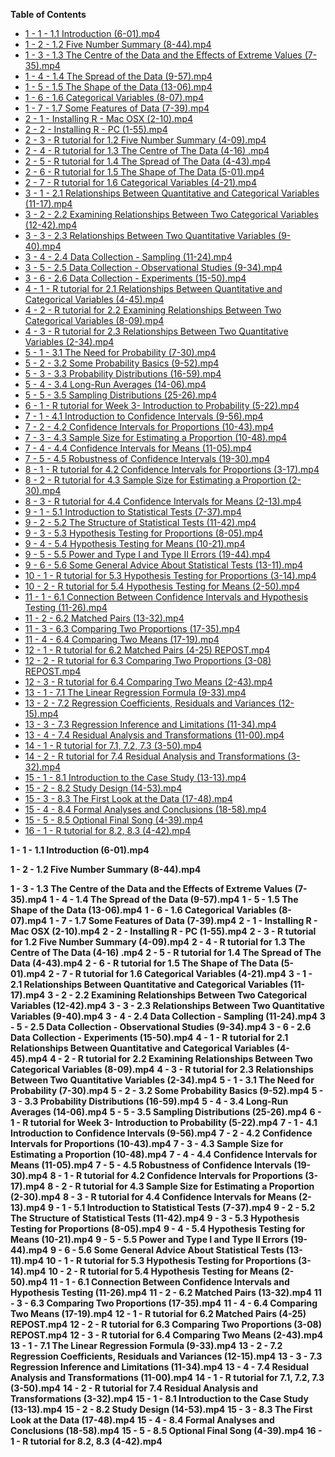 **Table of Contents**  

- [1 - 1 - 1.1 Introduction (6-01).mp4](#)
- [1 - 2 - 1.2 Five Number Summary (8-44).mp4](#)
- [1 - 3 - 1.3 The Centre of the Data and the Effects of Extreme Values (7-35).mp4](#)
- [1 - 4 - 1.4 The Spread of the Data (9-57).mp4](#)
- [1 - 5 - 1.5 The Shape of the Data (13-06).mp4](#)
- [1 - 6 - 1.6 Categorical Variables (8-07).mp4](#)
- [1 - 7 - 1.7 Some Features of Data (7-39).mp4](#)
- [2 - 1 - Installing R - Mac OSX (2-10).mp4](#)
- [2 - 2 - Installing R - PC (1-55).mp4](#)
- [2 - 3 - R tutorial for 1.2 Five Number Summary (4-09).mp4](#)
- [2 - 4 - R tutorial for 1.3 The Centre of The Data (4-16) .mp4](#)
- [2 - 5 - R tutorial for 1.4 The Spread of The Data (4-43).mp4](#)
- [2 - 6 - R tutorial for 1.5 The Shape of The Data (5-01).mp4](#)
- [2 - 7 - R tutorial for 1.6 Categorical Variables (4-21).mp4](#)
- [3 - 1 - 2.1 Relationships Between Quantitative and Categorical Variables (11-17).mp4](#)
- [3 - 2 - 2.2 Examining Relationships Between Two Categorical Variables (12-42).mp4](#)
- [3 - 3 - 2.3 Relationships Between Two Quantitative Variables (9-40).mp4](#)
- [3 - 4 - 2.4 Data Collection - Sampling (11-24).mp4](#)
- [3 - 5 - 2.5 Data Collection - Observational Studies (9-34).mp4](#)
- [3 - 6 - 2.6 Data Collection - Experiments (15-50).mp4](#)
- [4 - 1 - R tutorial for 2.1 Relationships Between Quantitative and Categorical Variables (4-45).mp4](#)
- [4 - 2 - R tutorial for 2.2 Examining Relationships Between Two Categorical Variables (8-09).mp4](#)
- [4 - 3 - R tutorial for 2.3 Relationships Between Two Quantitative Variables (2-34).mp4](#)
- [5 - 1 - 3.1 The Need for Probability (7-30).mp4](#)
- [5 - 2 - 3.2 Some Probability Basics (9-52).mp4](#)
- [5 - 3 - 3.3 Probability Distributions (16-59).mp4](#)
- [5 - 4 - 3.4 Long-Run Averages (14-06).mp4](#)
- [5 - 5 - 3.5 Sampling Distributions (25-26).mp4](#)
- [6 - 1 - R tutorial for Week 3- Introduction to Probability (5-22).mp4](#)
- [7 - 1 - 4.1 Introduction to Confidence Intervals (9-56).mp4](#)
- [7 - 2 - 4.2 Confidence Intervals for Proportions (10-43).mp4](#)
- [7 - 3 - 4.3 Sample Size for Estimating a Proportion (10-48).mp4](#)
- [7 - 4 - 4.4 Confidence Intervals for Means (11-05).mp4](#)
- [7 - 5 - 4.5 Robustness of Confidence Intervals (19-30).mp4](#)
- [8 - 1 - R tutorial for 4.2 Confidence Intervals for Proportions (3-17).mp4](#)
- [8 - 2 - R tutorial for 4.3 Sample Size for Estimating a Proportion (2-30).mp4](#)
- [8 - 3 - R tutorial for 4.4 Confidence Intervals for Means (2-13).mp4](#)
- [9 - 1 - 5.1 Introduction to Statistical Tests (7-37).mp4](#)
- [9 - 2 - 5.2 The Structure of Statistical Tests (11-42).mp4](#)
- [9 - 3 - 5.3 Hypothesis Testing for Proportions (8-05).mp4](#)
- [9 - 4 - 5.4 Hypothesis Testing for Means (10-21).mp4](#)
- [9 - 5 - 5.5 Power and Type I and Type II Errors (19-44).mp4](#)
- [9 - 6 - 5.6 Some General Advice About Statistical Tests (13-11).mp4](#)
- [10 - 1 - R tutorial for 5.3 Hypothesis Testing for Proportions (3-14).mp4](#)
- [10 - 2 - R tutorial for 5.4 Hypothesis Testing for Means (2-50).mp4](#)
- [11 - 1 - 6.1 Connection Between Confidence Intervals and Hypothesis Testing (11-26).mp4](#)
- [11 - 2 - 6.2 Matched Pairs (13-32).mp4](#)
- [11 - 3 - 6.3 Comparing Two Proportions (17-35).mp4](#)
- [11 - 4 - 6.4 Comparing Two Means (17-19).mp4](#)
- [12 - 1 - R tutorial for 6.2 Matched Pairs (4-25) REPOST.mp4](#)
- [12 - 2 - R tutorial for 6.3 Comparing Two Proportions (3-08) REPOST.mp4](#)
- [12 - 3 - R tutorial for 6.4 Comparing Two Means (2-43).mp4](#)
- [13 - 1 - 7.1 The Linear Regression Formula (9-33).mp4](#)
- [13 - 2 - 7.2 Regression Coefficients, Residuals and Variances (12-15).mp4](#)
- [13 - 3 - 7.3 Regression Inference and Limitations (11-34).mp4](#)
- [13 - 4 - 7.4 Residual Analysis and Transformations (11-00).mp4](#)
- [14 - 1 - R tutorial for 7.1, 7.2, 7.3 (3-50).mp4](#)
- [14 - 2 - R tutorial for 7.4 Residual Analysis and Transformations (3-32).mp4](#)
- [15 - 1 - 8.1 Introduction to the Case Study (13-13).mp4](#)
- [15 - 2 - 8.2 Study Design (14-53).mp4](#)
- [15 - 3 - 8.3 The First Look at the Data (17-48).mp4](#)
- [15 - 4 - 8.4 Formal Analyses and Conclusions (18-58).mp4](#)
- [15 - 5 - 8.5 Optional Final Song (4-39).mp4](#)
- [16 - 1 - R tutorial for 8.2, 8.3 (4-42).mp4](#)

**1 - 1 - 1.1 Introduction (6-01).mp4**


**1 - 2 - 1.2 Five Number Summary (8-44).mp4**


**1 - 3 - 1.3 The Centre of the Data and the Effects of Extreme Values (7-35).mp4**
**1 - 4 - 1.4 The Spread of the Data (9-57).mp4**
**1 - 5 - 1.5 The Shape of the Data (13-06).mp4**
**1 - 6 - 1.6 Categorical Variables (8-07).mp4**
**1 - 7 - 1.7 Some Features of Data (7-39).mp4**
**2 - 1 - Installing R - Mac OSX (2-10).mp4**
**2 - 2 - Installing R - PC (1-55).mp4**
**2 - 3 - R tutorial for 1.2 Five Number Summary (4-09).mp4**
**2 - 4 - R tutorial for 1.3 The Centre of The Data (4-16) .mp4**
**2 - 5 - R tutorial for 1.4 The Spread of The Data (4-43).mp4**
**2 - 6 - R tutorial for 1.5 The Shape of The Data (5-01).mp4**
**2 - 7 - R tutorial for 1.6 Categorical Variables (4-21).mp4**
**3 - 1 - 2.1 Relationships Between Quantitative and Categorical Variables (11-17).mp4**
**3 - 2 - 2.2 Examining Relationships Between Two Categorical Variables (12-42).mp4**
**3 - 3 - 2.3 Relationships Between Two Quantitative Variables (9-40).mp4**
**3 - 4 - 2.4 Data Collection - Sampling (11-24).mp4**
**3 - 5 - 2.5 Data Collection - Observational Studies (9-34).mp4**
**3 - 6 - 2.6 Data Collection - Experiments (15-50).mp4**
**4 - 1 - R tutorial for 2.1 Relationships Between Quantitative and Categorical Variables (4-45).mp4**
**4 - 2 - R tutorial for 2.2 Examining Relationships Between Two Categorical Variables (8-09).mp4**
**4 - 3 - R tutorial for 2.3 Relationships Between Two Quantitative Variables (2-34).mp4**
**5 - 1 - 3.1 The Need for Probability (7-30).mp4**
**5 - 2 - 3.2 Some Probability Basics (9-52).mp4**
**5 - 3 - 3.3 Probability Distributions (16-59).mp4**
**5 - 4 - 3.4 Long-Run Averages (14-06).mp4**
**5 - 5 - 3.5 Sampling Distributions (25-26).mp4**
**6 - 1 - R tutorial for Week 3- Introduction to Probability (5-22).mp4**
**7 - 1 - 4.1 Introduction to Confidence Intervals (9-56).mp4**
**7 - 2 - 4.2 Confidence Intervals for Proportions (10-43).mp4**
**7 - 3 - 4.3 Sample Size for Estimating a Proportion (10-48).mp4**
**7 - 4 - 4.4 Confidence Intervals for Means (11-05).mp4**
**7 - 5 - 4.5 Robustness of Confidence Intervals (19-30).mp4**
**8 - 1 - R tutorial for 4.2 Confidence Intervals for Proportions (3-17).mp4**
**8 - 2 - R tutorial for 4.3 Sample Size for Estimating a Proportion (2-30).mp4**
**8 - 3 - R tutorial for 4.4 Confidence Intervals for Means (2-13).mp4**
**9 - 1 - 5.1 Introduction to Statistical Tests (7-37).mp4**
**9 - 2 - 5.2 The Structure of Statistical Tests (11-42).mp4**
**9 - 3 - 5.3 Hypothesis Testing for Proportions (8-05).mp4**
**9 - 4 - 5.4 Hypothesis Testing for Means (10-21).mp4**
**9 - 5 - 5.5 Power and Type I and Type II Errors (19-44).mp4**
**9 - 6 - 5.6 Some General Advice About Statistical Tests (13-11).mp4**
**10 - 1 - R tutorial for 5.3 Hypothesis Testing for Proportions (3-14).mp4**
**10 - 2 - R tutorial for 5.4 Hypothesis Testing for Means (2-50).mp4**
**11 - 1 - 6.1 Connection Between Confidence Intervals and Hypothesis Testing (11-26).mp4**
**11 - 2 - 6.2 Matched Pairs (13-32).mp4**
**11 - 3 - 6.3 Comparing Two Proportions (17-35).mp4**
**11 - 4 - 6.4 Comparing Two Means (17-19).mp4**
**12 - 1 - R tutorial for 6.2 Matched Pairs (4-25) REPOST.mp4**
**12 - 2 - R tutorial for 6.3 Comparing Two Proportions (3-08) REPOST.mp4**
**12 - 3 - R tutorial for 6.4 Comparing Two Means (2-43).mp4**
**13 - 1 - 7.1 The Linear Regression Formula (9-33).mp4**
**13 - 2 - 7.2 Regression Coefficients, Residuals and Variances (12-15).mp4**
**13 - 3 - 7.3 Regression Inference and Limitations (11-34).mp4**
**13 - 4 - 7.4 Residual Analysis and Transformations (11-00).mp4**
**14 - 1 - R tutorial for 7.1, 7.2, 7.3 (3-50).mp4**
**14 - 2 - R tutorial for 7.4 Residual Analysis and Transformations (3-32).mp4**
**15 - 1 - 8.1 Introduction to the Case Study (13-13).mp4**
**15 - 2 - 8.2 Study Design (14-53).mp4**
**15 - 3 - 8.3 The First Look at the Data (17-48).mp4**
**15 - 4 - 8.4 Formal Analyses and Conclusions (18-58).mp4**
**15 - 5 - 8.5 Optional Final Song (4-39).mp4**
**16 - 1 - R tutorial for 8.2, 8.3 (4-42).mp4**
